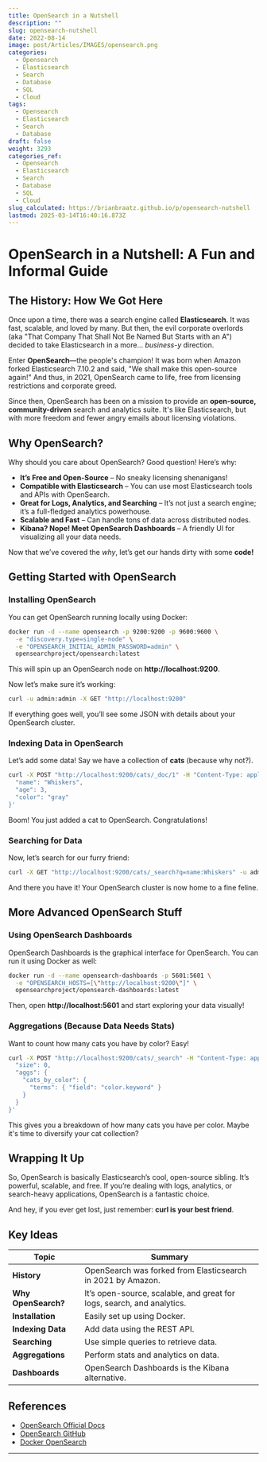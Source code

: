 ```yaml
---
title: OpenSearch in a Nutshell
description: ""
slug: opensearch-nutshell
date: 2022-08-14
image: post/Articles/IMAGES/opensearch.png
categories:
  - Opensearch
  - Elasticsearch
  - Search
  - Database
  - SQL
  - Cloud
tags:
  - Opensearch
  - Elasticsearch
  - Search
  - Database
draft: false
weight: 3293
categories_ref:
  - Opensearch
  - Elasticsearch
  - Search
  - Database
  - SQL
  - Cloud
slug_calculated: https://brianbraatz.github.io/p/opensearch-nutshell
lastmod: 2025-03-14T16:40:16.873Z
---
```

# OpenSearch in a Nutshell: A Fun and Informal Guide

## The History: How We Got Here

Once upon a time, there was a search engine called **Elasticsearch**. It was fast, scalable, and loved by many. But then, the evil corporate overlords (aka "That Company That Shall Not Be Named But Starts with an A") decided to take Elasticsearch in a more... *business-y* direction.

Enter **OpenSearch**—the people's champion! It was born when Amazon forked Elasticsearch 7.10.2 and said, "We shall make this open-source again!" And thus, in 2021, OpenSearch came to life, free from licensing restrictions and corporate greed.

Since then, OpenSearch has been on a mission to provide an **open-source, community-driven** search and analytics suite. It's like Elasticsearch, but with more freedom and fewer angry emails about licensing violations.

## Why OpenSearch?

Why should you care about OpenSearch? Good question! Here’s why:

* **It’s Free and Open-Source** – No sneaky licensing shenanigans!
* **Compatible with Elasticsearch** – You can use most Elasticsearch tools and APIs with OpenSearch.
* **Great for Logs, Analytics, and Searching** – It’s not just a search engine; it’s a full-fledged analytics powerhouse.
* **Scalable and Fast** – Can handle tons of data across distributed nodes.
* **Kibana? Nope! Meet OpenSearch Dashboards** – A friendly UI for visualizing all your data needs.

Now that we’ve covered the *why*, let’s get our hands dirty with some **code!**

## Getting Started with OpenSearch

### Installing OpenSearch

You can get OpenSearch running locally using Docker:

```sh
docker run -d --name opensearch -p 9200:9200 -p 9600:9600 \
  -e "discovery.type=single-node" \
  -e "OPENSEARCH_INITIAL_ADMIN_PASSWORD=admin" \
  opensearchproject/opensearch:latest
```

This will spin up an OpenSearch node on **http://localhost:9200**.

Now let’s make sure it’s working:

```sh
curl -u admin:admin -X GET "http://localhost:9200"
```

If everything goes well, you’ll see some JSON with details about your OpenSearch cluster.

### Indexing Data in OpenSearch

Let’s add some data! Say we have a collection of **cats** (because why not?).

```sh
curl -X POST "http://localhost:9200/cats/_doc/1" -H "Content-Type: application/json" -u admin:admin -d '{
  "name": "Whiskers",
  "age": 3,
  "color": "gray"
}'
```

Boom! You just added a cat to OpenSearch. Congratulations!

### Searching for Data

Now, let’s search for our furry friend:

```sh
curl -X GET "http://localhost:9200/cats/_search?q=name:Whiskers" -u admin:admin
```

And there you have it! Your OpenSearch cluster is now home to a fine feline.

## More Advanced OpenSearch Stuff

### Using OpenSearch Dashboards

OpenSearch Dashboards is the graphical interface for OpenSearch. You can run it using Docker as well:

```sh
docker run -d --name opensearch-dashboards -p 5601:5601 \
  -e "OPENSEARCH_HOSTS=[\"http://localhost:9200\"]" \
  opensearchproject/opensearch-dashboards:latest
```

Then, open **http://localhost:5601** and start exploring your data visually!

### Aggregations (Because Data Needs Stats)

Want to count how many cats you have by color? Easy!

```sh
curl -X POST "http://localhost:9200/cats/_search" -H "Content-Type: application/json" -u admin:admin -d '{
  "size": 0,
  "aggs": {
    "cats_by_color": {
      "terms": { "field": "color.keyword" }
    }
  }
}'
```

This gives you a breakdown of how many cats you have per color. Maybe it's time to diversify your cat collection?

## Wrapping It Up

So, OpenSearch is basically Elasticsearch’s cool, open-source sibling. It’s powerful, scalable, and free. If you’re dealing with logs, analytics, or search-heavy applications, OpenSearch is a fantastic choice.

And hey, if you ever get lost, just remember: **curl is your best friend**.

## Key Ideas

| Topic               | Summary                                                                |
| ------------------- | ---------------------------------------------------------------------- |
| **History**         | OpenSearch was forked from Elasticsearch in 2021 by Amazon.            |
| **Why OpenSearch?** | It’s open-source, scalable, and great for logs, search, and analytics. |
| **Installation**    | Easily set up using Docker.                                            |
| **Indexing Data**   | Add data using the REST API.                                           |
| **Searching**       | Use simple queries to retrieve data.                                   |
| **Aggregations**    | Perform stats and analytics on data.                                   |
| **Dashboards**      | OpenSearch Dashboards is the Kibana alternative.                       |

## References

* [OpenSearch Official Docs](https://opensearch.org/docs/)
* [OpenSearch GitHub](https://github.com/opensearch-project)
* [Docker OpenSearch](https://hub.docker.com/r/opensearchproject/opensearch)

***
